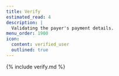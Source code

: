 ```yaml
---
title: Verify
estimated_read: 4
description: |
  Validating the payer's payment details.
menu_order: 1900
icon:
  content: verified_user
  outlined: true
---
```


{% include verify.md %}
